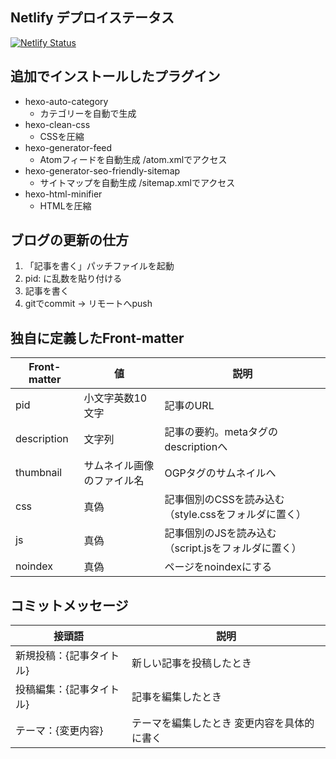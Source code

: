 ## Netlify デプロイステータス

[![Netlify Status](https://api.netlify.com/api/v1/badges/5ab6c650-4547-4cb9-9f56-c9b98f207370/deploy-status)](https://app.netlify.com/sites/pixelog/deploys)


## 追加でインストールしたプラグイン

- hexo-auto-category
  - カテゴリーを自動で生成
- hexo-clean-css
  - CSSを圧縮
- hexo-generator-feed
  - Atomフィードを自動生成 /atom.xmlでアクセス
- hexo-generator-seo-friendly-sitemap
  - サイトマップを自動生成 /sitemap.xmlでアクセス
- hexo-html-minifier
  - HTMLを圧縮


## ブログの更新の仕方

1. 「記事を書く」パッチファイルを起動
2. pid: に乱数を貼り付ける
2. 記事を書く
3. gitでcommit → リモートへpush


## 独自に定義したFront-matter

|Front-matter| 値             | 説明                                   |
|-----------|-----------------|----------------------------------------|
|pid        |小文字英数10文字  |記事のURL                                |
|description|文字列  |記事の要約。metaタグのdescriptionへ                |
|thumbnail  |サムネイル画像のファイル名 |OGPタグのサムネイルへ             |
|css        |真偽     |記事個別のCSSを読み込む（style.cssをフォルダに置く）|
|js         |真偽    |記事個別のJSを読み込む（script.jsをフォルダに置く）  |
|noindex     |真偽    |ページをnoindexにする                             |


## コミットメッセージ

|接頭語                |説明                                     |
|----------------------|----------------------------------------|
|新規投稿：{記事タイトル}|新しい記事を投稿したとき                   |
|投稿編集：{記事タイトル}|記事を編集したとき                         |
|テーマ：{変更内容}      |テーマを編集したとき 変更内容を具体的に書く|

